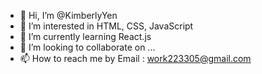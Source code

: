 - 👋 Hi, I’m @KimberlyYen
- 👀 I’m interested in HTML, CSS, JavaScript
- 🌱 I’m currently learning React.js
- 💞️ I’m looking to collaborate on ...
- 📫 How to reach me by Email : work223305@gmail.com

<!---
KimberlyYen/KimberlyYen is a ✨ special ✨ repository because its `README.md` (this file) appears on your GitHub profile.
You can click the Preview link to take a look at your changes.
--->
